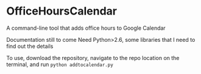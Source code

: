 # OfficeHoursCalendar
A command-line tool that adds office hours to Google Calendar

Documentation still to come
Need Python>2.6, some libraries that I need to find out the details

To use, download the repository, navigate to the repo location on the terminal, and run `python addtocalendar.py`